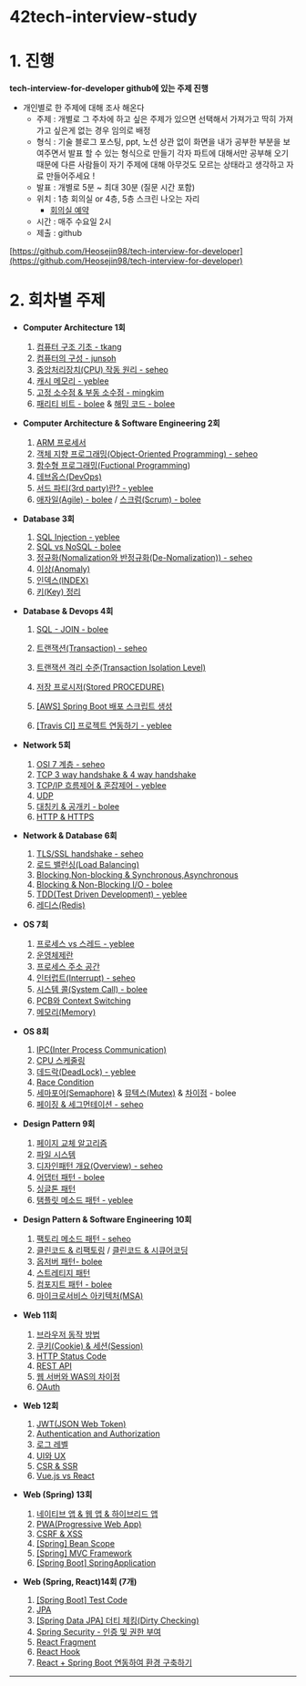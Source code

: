 # 42tech-interview-study

# 1. 진행

****tech-interview-for-developer github에 있는 주제 진행****

- 개인별로 한 주제에 대해 조사 해온다
    - 주제 : 개별로 그 주차에 하고 싶은 주제가 있으면 선택해서 가져가고 딱히 가져가고 싶은게 없는 경우 
    임의로 배정
    - 형식 : 기술 블로그 포스팅, ppt, 노션 상관 없이 화면을 내가 공부한 부분을 보여주면서 발표 할 수 있는 형식으로 만들기
    각자 파트에 대해서만 공부해 오기 때문에 다른 사람들이 자기 주제에 대해 아무것도 모르는 상태라고 생각하고 자료 만들어주세요 !
    - 발표 : 개별로 5분 ~ 최대 30분 (질문 시간 포함)
    - 위치 : 1층 회의실 or 4층, 5층 스크린 나오는 자리
        - [회의실 예약](https://innovationacademy.kr/academy/space/view?level=2&menuNo=11)
    - 시간 : 매주 수요일 2시
    - 제출 : github

[https://github.com/Heosejin98/tech-interview-for-developer](https://github.com/Heosejin98/tech-interview-for-developer)

# 2. 회차별 주제

- **Computer Architecture 1회**
    1. [컴퓨터 구조 기초 - tkang](https://liltdevs.tistory.com/105)
    2. [컴퓨터의 구성 - junsoh](https://github.com/Heosejin98/42tech-interview-study/blob/master/ch01/junsoh/WEEK1.md)
    3. [중앙처리장치(CPU) 작동 원리 - seheo](https://velog.io/@sejin3319/%EC%A4%91%EC%95%99%EC%B2%98%EB%A6%AC%EC%9E%A5%EC%B9%98CPU-%EC%9E%91%EB%8F%99-%EC%9B%90%EB%A6%AC)
    4. [캐시 메모리 - yeblee](https://github.com/yeblee/42tech-interview-study/tree/master/ch01/yeblee)
    5. [고정 소수점 & 부동 소수점 - mingkim](https://github.com/Heosejin98/42tech-interview-study/tree/master/ch01/mingkim)
    6. [패리티 비트 - bolee](https://velog.io/@octo__/%ED%8C%A8%EB%A6%AC%ED%8B%B0-%EB%B9%84%ED%8A%B8-Parity-Bit) & [해밍 코드 - bolee](https://velog.io/@octo__/%ED%95%B4%EB%B0%8D-%EC%BD%94%EB%93%9C-Hamming-Code)
- **Computer Architecture &  Software Engineering 2회**
    1. [ARM 프로세서](https://github.com/gyoogle/tech-interview-for-developer/blob/master/Computer%20Science/Computer%20Architecture/ARM%20%ED%94%84%EB%A1%9C%EC%84%B8%EC%84%9C.md)
    2. [객체 지향 프로그래밍(Object-Oriented Programming) - seheo](https://github.com/Heosejin98/42tech-interview-study/tree/master/ch02/seheo)
    3. [함수형 프로그래밍(Fuctional Programming](https://github.com/gyoogle/tech-interview-for-developer/blob/master/Computer%20Science/Software%20Engineering/Fuctional%20Programming.md))
    4. [데브옵스(DevOps)](https://github.com/gyoogle/tech-interview-for-developer/blob/master/Computer%20Science/Software%20Engineering/%EB%8D%B0%EB%B8%8C%EC%98%B5%EC%8A%A4(DevOps).md)
    5. [서드 파티(3rd party)란? - yeblee](https://github.com/yeblee/42tech-interview-study/tree/master/ch02/yeblee)
    6. [애자일(Agile) - bolee](https://velog.io/@octo__/%EC%95%A0%EC%9E%90%EC%9D%BC-Agile) / [스크럼(Scrum) - bolee](https://velog.io/@octo__/%EC%8A%A4%ED%81%AC%EB%9F%BC-Scrum)
- **Database 3회**
    1. [SQL Injection - yeblee](https://github.com/yeblee/42tech-interview-study/tree/master/ch03/yeblee)
    2. [SQL vs NoSQL - bolee](https://velog.io/@octo__/SQL-vs-NoSQL#sql%EA%B3%BC-nosql-%EC%A4%91%EC%97%90%EC%84%9C-%EC%96%B4%EB%96%A4-%EA%B2%83%EC%9D%84-%EC%82%AC%EC%9A%A9%ED%95%98%EB%8A%94-%EA%B2%83%EC%9D%B4-%EC%A2%8B%EC%9D%84%EA%B9%8C)
    3. [정규화(Nomalization와 반정규화(De-Nomalization)) - seheo](https://velog.io/@sejin3319/DATABASE-%EC%A0%95%EA%B7%9C%ED%99%94Normalization)
    4. [이상(Anomaly)](https://github.com/gyoogle/tech-interview-for-developer/blob/master/Computer%20Science/Database/%5BDB%5D%20Anomaly.md)
    5. [인덱스(INDEX)](https://github.com/gyoogle/tech-interview-for-developer/blob/master/Computer%20Science/Database/%5BDB%5D%20Index.md)
    6. [키(Key) 정리](https://github.com/gyoogle/tech-interview-for-developer/blob/master/Computer%20Science/Database/%5BDB%5D%20Key.md)
- **Database & Devops 4회**
    1. [SQL - JOIN - bolee](https://velog.io/@octo__/%EA%B4%80%EA%B3%84%ED%98%95-%EB%8D%B0%EC%9D%B4%ED%84%B0%EB%B2%A0%EC%9D%B4%EC%8A%A4%EC%9D%98-%ED%95%84%EC%9A%94%EC%84%B1)
    2. [트랜잭션(Transaction) - seheo](https://velog.io/@sejin3319/DATABASE-%ED%8A%B8%EB%9E%9C%EC%9E%AD%EC%85%98-transaction)

    3. [트랜잭션 격리 수준(Transaction Isolation Level)](https://github.com/gyoogle/tech-interview-for-developer/blob/master/Computer%20Science/Database/Transaction%20Isolation%20Level.md)
    4. [저장 프로시저(Stored PROCEDURE)](https://github.com/gyoogle/tech-interview-for-developer/blob/master/Computer%20Science/Database/%EC%A0%80%EC%9E%A5%20%ED%94%84%EB%A1%9C%EC%8B%9C%EC%A0%80(Stored%20PROCEDURE).md)
    5. [[AWS] Spring Boot 배포 스크립트 생성](https://github.com/gyoogle/tech-interview-for-developer/tree/master/Web/DevOps)
    6. [[Travis CI] 프로젝트 연동하기 - yeblee](https://github.com/yeblee/42tech-interview-study/tree/master/ch04/yeblee)
- **Network   5회**
    1. [OSI 7 계층 - seheo](https://velog.io/@sejin3319/Network-OSI-7Layer)
    2. [TCP 3 way handshake & 4 way handshake](https://github.com/gyoogle/tech-interview-for-developer/blob/master/Computer%20Science/Network/TCP%203%20way%20handshake%20%26%204%20way%20handshake.md)
    3. [TCP/IP 흐름제어 & 혼잡제어 - yeblee](https://github.com/yeblee/42tech-interview-study/tree/master/ch05/yeblee)
    4. [UDP](https://github.com/gyoogle/tech-interview-for-developer/blob/master/Computer%20Science/Network/UDP.md#20190826%EC%9B%94-bym-udp%EB%9E%80)
    5. [대칭키 & 공개키 - bolee](https://velog.io/@octo__/%EB%8C%80%EC%B9%AD%ED%82%A4%EC%99%80-%EA%B3%B5%EA%B0%9C%ED%82%A4%EB%B9%84%EB%8C%80%EC%B9%AD%ED%82%A4)
    6. [HTTP & HTTPS](https://github.com/gyoogle/tech-interview-for-developer/blob/master/Computer%20Science/Network/HTTP%20%26%20HTTPS.md)
- **Network & Database 6회**
    1. [TLS/SSL handshake - seheo](https://velog.io/@sejin3319/http-TLSSSL-handshake)
    2. [로드 밸런싱(Load Balancing)](https://github.com/gyoogle/tech-interview-for-developer/blob/master/Computer%20Science/Network/%EB%A1%9C%EB%93%9C%20%EB%B0%B8%EB%9F%B0%EC%8B%B1(Load%20Balancing).md)
    3. [Blocking,Non-blocking & Synchronous,Asynchronous](https://github.com/gyoogle/tech-interview-for-developer/blob/master/Computer%20Science/Network/%5BNetwork%5D%20Blocking%2CNon-blocking%20%26%20Synchronous%2CAsynchronous.md)
    4. [Blocking & Non-Blocking I/O - bolee](https://velog.io/@octo__/BlockingNon-Blocking-IO-IO-%EC%9D%B4%EB%B2%A4%ED%8A%B8-%ED%86%B5%EC%A7%80-%EB%AA%A8%EB%8D%B8)
    5. [TDD(Test Driven Development) - yeblee](https://github.com/yeblee/42tech-interview-study/tree/master/ch06/yeblee)
    6. [레디스(Redis)](https://github.com/gyoogle/tech-interview-for-developer/blob/master/Computer%20Science/Database/Redis.md)
- **OS  7회**
    1. [프로세스 vs 스레드 - yeblee](https://github.com/yeblee/42tech-interview-study/tree/master/ch07/yeblee)
    2. [운영체제란](https://github.com/gyoogle/tech-interview-for-developer/blob/master/Computer%20Science/Operating%20System/Operation%20System.md)
    3. [프로세스 주소 공간](https://github.com/gyoogle/tech-interview-for-developer/blob/master/Computer%20Science/Operating%20System/Process%20Address%20Space.md)
    4. [인터럽트(Interrupt) - seheo](https://velog.io/@sejin3319/OS-%EC%9D%B8%ED%84%B0%EB%9F%BD%ED%8A%B8Interrupt)
    5. [시스템 콜(System Call) - bolee](https://velog.io/@octo__/System-call%EC%8B%9C%EC%8A%A4%ED%85%9C-%EC%BD%9C%ED%98%B8%EC%B6%9C)
    6. [PCB와 Context Switching](https://github.com/gyoogle/tech-interview-for-developer/blob/master/Computer%20Science/Operating%20System/PCB%20%26%20Context%20Switcing.md)
    7. [메모리(Memory)](https://github.com/gyoogle/tech-interview-for-developer/blob/master/Computer%20Science/Operating%20System/Memory.md)
- **OS  8회**
    1. [IPC(Inter Process Communication)](https://github.com/gyoogle/tech-interview-for-developer/blob/master/Computer%20Science/Operating%20System/IPC(Inter%20Process%20Communication).md)
    2. [CPU 스케줄링](https://github.com/gyoogle/tech-interview-for-developer/blob/master/Computer%20Science/Operating%20System/CPU%20Scheduling.md)
    3. [데드락(DeadLock) - yeblee](https://github.com/yeblee/42tech-interview-study/tree/master/ch08/yeblee)
    4. [Race Condition](https://github.com/gyoogle/tech-interview-for-developer/blob/master/Computer%20Science/Operating%20System/Race%20Condition.md)
    5. [세마포어(Semaphore)](https://velog.io/@octo__/%EC%84%B8%EB%A7%88%ED%8F%AC%EC%96%B4Semaphore) & [뮤텍스(Mutex)](https://velog.io/@octo__/%EB%AE%A4%ED%85%8D%EC%8A%A4Mutex) & [차이점](https://velog.io/@octo__/%EC%84%B8%EB%A7%88%ED%8F%AC%EC%96%B4Semaphore-vs-%EB%AE%A4%ED%85%8D%EC%8A%A4Mutex) - bolee
    6. [페이징 & 세그먼테이션 - seheo](https://velog.io/@sejin3319/OS-%ED%8E%98%EC%9D%B4%EC%A7%95-%EC%84%B8%EA%B7%B8%EB%A8%BC%ED%85%8C%EC%9D%B4%EC%85%98)
- **Design Pattern 9회**
    1. [페이지 교체 알고리즘](https://github.com/gyoogle/tech-interview-for-developer/blob/master/Computer%20Science/Operating%20System/Page%20Replacement%20Algorithm.md)
    2. [파일 시스템](https://github.com/gyoogle/tech-interview-for-developer/blob/master/Computer%20Science/Operating%20System/File%20System.md)
    3. [디자인패턴 개요(Overview) - seheo](https://github.com/gyoogle/tech-interview-for-developer/blob/master/Design%20Pattern/%5BDesign%20Pattern%5D%20Overview.md)
    4. [어댑터 패턴 - bolee](https://velog.io/@octo__/%EC%96%B4%EB%8C%91%ED%84%B0-%ED%8C%A8%ED%84%B4Adapter-Pattern)
    5. [싱글톤 패턴](https://github.com/gyoogle/tech-interview-for-developer/blob/master/Design%20Pattern/Singleton%20Pattern.md)
    6. [탬플릿 메소드 패턴 - yeblee](https://github.com/yeblee/42tech-interview-study/tree/master/ch09/yeblee)

- **Design Pattern & Software Engineering 10회**
    1. [팩토리 메소드 패턴 - seheo](https://velog.io/@sejin3319/%EB%94%94%EC%9E%90%EC%9D%B8%ED%8C%A8%ED%84%B4-%ED%8C%A9%ED%86%A0%EB%A6%AC-%EB%A9%94%EC%84%9C%EB%93%9C-%ED%8C%A8%ED%84%B4)
    2. [클린코드 & 리팩토링](https://github.com/gyoogle/tech-interview-for-developer/blob/master/Computer%20Science/Software%20Engineering/Clean%20Code%20%26%20Refactoring.md) / [클린코드 & 시큐어코딩](https://github.com/gyoogle/tech-interview-for-developer/blob/master/Computer%20Science/Software%20Engineering/%ED%81%B4%EB%A6%B0%EC%BD%94%EB%93%9C(Clean%20Code)%20%26%20%EC%8B%9C%ED%81%90%EC%96%B4%EC%BD%94%EB%94%A9(Secure%20Coding).md)
    3. [옵저버 패턴- bolee](https://velog.io/@octo__/%EC%98%B5%EC%A0%80%EB%B2%84-%ED%8C%A8%ED%84%B4Observer-Pattern)
    4. [스트레티지 패턴](https://github.com/gyoogle/tech-interview-for-developer/blob/master/Design%20Pattern/Strategy%20Pattern.md)
    5. [컴포지트 패턴 - bolee](https://velog.io/@octo__/%EC%BB%B4%ED%8F%AC%EC%A7%80%ED%8A%B8-%ED%8C%A8%ED%84%B4Composite-Pattern)
    6. [마이크로서비스 아키텍처(MSA)](https://velog.io/@sejin3319/Micro-Service-Architecture)
- **Web 11회**
    1. [브라우저 동작 방법](https://github.com/gyoogle/tech-interview-for-developer/blob/master/Web/%EB%B8%8C%EB%9D%BC%EC%9A%B0%EC%A0%80%20%EB%8F%99%EC%9E%91%20%EB%B0%A9%EB%B2%95.md)
    2. [쿠키(Cookie) & 세션(Session)](https://github.com/gyoogle/tech-interview-for-developer/blob/master/Web/Cookie%20%26%20Session.md)
    3. [HTTP Status Code](https://github.com/gyoogle/tech-interview-for-developer/blob/master/Web/HTTP%20status%20code.md)
    4. [REST API](https://github.com/gyoogle/tech-interview-for-developer/blob/master/Web/%5BWeb%5D%20REST%20API.md)
    5. [웹 서버와 WAS의 차이점](https://github.com/gyoogle/tech-interview-for-developer/blob/master/Web/Web%20Server%EC%99%80%20WAS%EC%9D%98%20%EC%B0%A8%EC%9D%B4.md)
    6. [OAuth](https://github.com/gyoogle/tech-interview-for-developer/blob/master/Web/OAuth.md)
- **Web 12회**
    1. [JWT(JSON Web Token)](https://github.com/gyoogle/tech-interview-for-developer/blob/master/Web/JWT(JSON%20Web%20Token).md)
    2. [Authentication and Authorization](https://github.com/gyoogle/tech-interview-for-developer/blob/master/Web/%EC%9D%B8%EC%A6%9D%EB%B0%A9%EC%8B%9D.md)
    3. [로그 레벨](https://github.com/gyoogle/tech-interview-for-developer/blob/master/Web/Logging%20Level.md)
    4. [UI와 UX](https://github.com/gyoogle/tech-interview-for-developer/blob/master/Web/UI%EC%99%80%20UX.md)
    5. [CSR & SSR](https://github.com/gyoogle/tech-interview-for-developer/blob/master/Web/CSR%20%26%20SSR.md)
    6. [Vue.js vs React](https://github.com/gyoogle/tech-interview-for-developer/blob/master/Web/Vue.js%EC%99%80%20React%EC%9D%98%20%EC%B0%A8%EC%9D%B4.md)
- **Web (Spring) 13회**
    1. [네이티브 앱 & 웹 앱 & 하이브리드 앱](https://github.com/gyoogle/tech-interview-for-developer/blob/master/Web/%EB%84%A4%EC%9D%B4%ED%8B%B0%EB%B8%8C%20%EC%95%B1%20%26%20%EC%9B%B9%20%EC%95%B1%20%26%20%ED%95%98%EC%9D%B4%EB%B8%8C%EB%A6%AC%EB%93%9C%20%EC%95%B1.md)
    2. [PWA(Progressive Web App)](https://github.com/gyoogle/tech-interview-for-developer/blob/master/Web/PWA%20(Progressive%20Web%20App).md)
    3. [CSRF & XSS](https://github.com/gyoogle/tech-interview-for-developer/blob/master/Web/CSRF%20%26%20XSS.md)
    4. [[Spring] Bean Scope](https://github.com/gyoogle/tech-interview-for-developer/blob/master/Web/Spring/%5BSpring%5D%20Bean%20Scope.md)
    5. [[Spring] MVC Framework](https://github.com/gyoogle/tech-interview-for-developer/blob/master/Web/Spring/Spring%20MVC.md)
    6. [[Spring Boot] SpringApplication](https://github.com/gyoogle/tech-interview-for-developer/blob/master/Web/Spring/%5BSpring%20Boot%5D%20SpringApplication.md)
- **Web (Spring, React)14회  (7개)**
    1. [[Spring Boot] Test Code](https://github.com/gyoogle/tech-interview-for-developer/blob/master/Web/Spring/%5BSpring%20Boot%5D%20Test%20Code.md)
    2. [JPA](https://github.com/gyoogle/tech-interview-for-developer/blob/master/Web/Spring/JPA.md)
    3. [[Spring Data JPA] 더티 체킹(Dirty Checking)](https://github.com/gyoogle/tech-interview-for-developer/blob/master/Web/Spring/%5BSpring%20Data%20JPA%5D%20%EB%8D%94%ED%8B%B0%20%EC%B2%B4%ED%82%B9%20(Dirty%20Checking).md)
    4. [Spring Security - 인증 및 권한 부여](https://github.com/gyoogle/tech-interview-for-developer/blob/master/Web/Spring/Spring%20Security%20-%20Authentication%20and%20Authorization.md)
    5. [React Fragment](https://github.com/gyoogle/tech-interview-for-developer/blob/master/Web/React/React%20Fragment.md)
    6. [React Hook](https://github.com/gyoogle/tech-interview-for-developer/blob/master/Web/React/React%20Hook.md)
    7. [React + Spring Boot 연동하여 환경 구축하기](https://github.com/gyoogle/tech-interview-for-developer/blob/master/Web/React/React%20%26%20Spring%20Boot%20%EC%97%B0%EB%8F%99%ED%95%98%EC%97%AC%20%ED%99%98%EA%B2%BD%20%EA%B5%AC%EC%B6%95%ED%95%98%EA%B8%B0.md)

 ****
